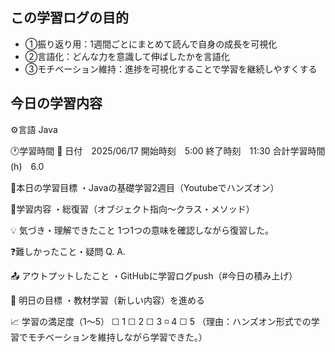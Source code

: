 ## この学習ログの目的
* ①振り返り用：1週間ごとにまとめて読んで自身の成長を可視化
* ②言語化：どんな力を意識して伸ばしたかを言語化
* ③モチベーション維持：進捗を可視化することで学習を継続しやすくする

## 今日の学習内容
⚙️言語 Java

🕐学習時間
📅 日付　2025/06/17
開始時刻　5:00
終了時刻　11:30
合計学習時間(h)　6.0

🎯本日の学習目標
・Javaの基礎学習2週目（Youtubeでハンズオン）

📝学習内容
・総復習（オブジェクト指向〜クラス・メソッド）

💡 気づき・理解できたこと
1つ1つの意味を確認しながら復習した。

❓難しかったこと・疑問
Q. 
A. 

📤 アウトプットしたこと
・GitHubに学習ログpush（#今日の積み上げ）

🌱 明日の目標
・教材学習（新しい内容）を進める

📈 学習の満足度（1〜5）
☐ 1 ☐ 2 ☐ 3 ◽️ 4 ☐ 5
（理由：ハンズオン形式での学習でモチベーションを維持しながら学習できた。）

